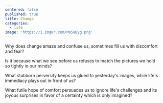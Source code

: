 ```yaml
---
centered: false
published: true
title: Change
categories:
  - life
image: 'https://i.imgur.com/Mo5uByg.png'
---
```

Why does change
amaze and confuse us,
sometimes fill us 
with discomfort
and fear?

Is it because
what we see before us
refuses to match
the pictures 
we hold so tightly
in our minds?

What stubborn perversity
keeps us glued 
to yesterday's images,
while life's immediacy
plays out in front of us?

What futile hope of comfort
persuades us
to ignore life's challenges
and its joyous surprises
in favor of a certainty
which is only imagined?

